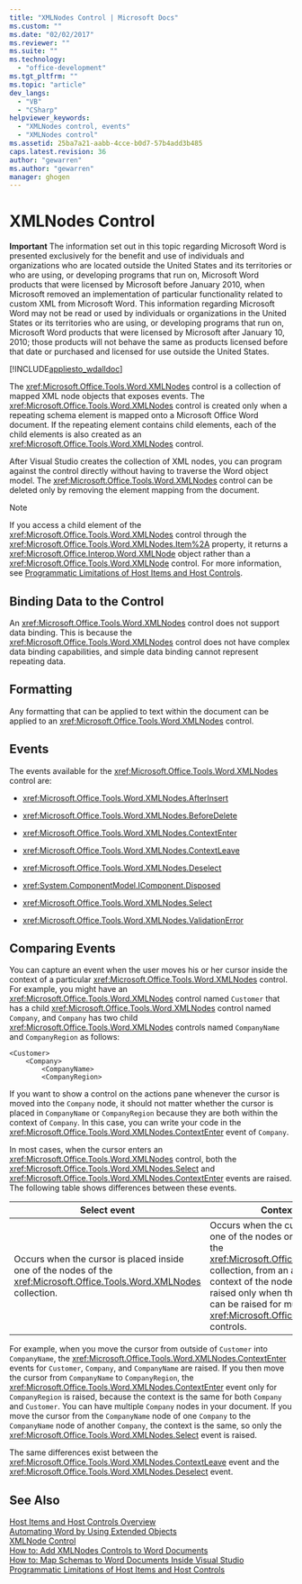```yaml
---
title: "XMLNodes Control | Microsoft Docs"
ms.custom: ""
ms.date: "02/02/2017"
ms.reviewer: ""
ms.suite: ""
ms.technology: 
  - "office-development"
ms.tgt_pltfrm: ""
ms.topic: "article"
dev_langs: 
  - "VB"
  - "CSharp"
helpviewer_keywords: 
  - "XMLNodes control, events"
  - "XMLNodes control"
ms.assetid: 25ba7a21-aabb-4cce-b0d7-57b4add3b485
caps.latest.revision: 36
author: "gewarren"
ms.author: "gewarren"
manager: ghogen
---
```

# XMLNodes Control
  **Important** The information set out in this topic regarding Microsoft Word is presented exclusively for the benefit and use of individuals and organizations who are located outside the United States and its territories or who are using, or developing programs that run on, Microsoft Word products that were licensed by Microsoft before January 2010, when Microsoft removed an implementation of particular functionality related to custom XML from Microsoft Word. This information regarding Microsoft Word may not be read or used by individuals or organizations in the United States or its territories who are using, or developing programs that run on, Microsoft Word products that were licensed by Microsoft after January 10, 2010; those products will not behave the same as products licensed before that date or purchased and licensed for use outside the United States.  
  
 [!INCLUDE[appliesto_wdalldoc](../vsto/includes/appliesto-wdalldoc-md.md)]  
  
 The <xref:Microsoft.Office.Tools.Word.XMLNodes> control is a collection of mapped XML node objects that exposes events. The <xref:Microsoft.Office.Tools.Word.XMLNodes> control is created only when a repeating schema element is mapped onto a Microsoft Office Word document. If the repeating element contains child elements, each of the child elements is also created as an <xref:Microsoft.Office.Tools.Word.XMLNodes> control.  
  
 After Visual Studio creates the collection of XML nodes, you can program against the control directly without having to traverse the Word object model. The <xref:Microsoft.Office.Tools.Word.XMLNodes> control can be deleted only by removing the element mapping from the document.  
  
> [!NOTE]  
>  If you access a child element of the <xref:Microsoft.Office.Tools.Word.XMLNodes> control through the <xref:Microsoft.Office.Tools.Word.XMLNodes.Item%2A> property, it returns a <xref:Microsoft.Office.Interop.Word.XMLNode> object rather than a <xref:Microsoft.Office.Tools.Word.XMLNode> control. For more information, see [Programmatic Limitations of Host Items and Host Controls](../vsto/programmatic-limitations-of-host-items-and-host-controls.md).  
  
## Binding Data to the Control  
 An <xref:Microsoft.Office.Tools.Word.XMLNodes> control does not support data binding. This is because the <xref:Microsoft.Office.Tools.Word.XMLNodes> control does not have complex data binding capabilities, and simple data binding cannot represent repeating data.  
  
## Formatting  
 Any formatting that can be applied to text within the document can be applied to an <xref:Microsoft.Office.Tools.Word.XMLNodes> control.  
  
## Events  
 The events available for the <xref:Microsoft.Office.Tools.Word.XMLNodes> control are:  
  
-   <xref:Microsoft.Office.Tools.Word.XMLNodes.AfterInsert>  
  
-   <xref:Microsoft.Office.Tools.Word.XMLNodes.BeforeDelete>  
  
-   <xref:Microsoft.Office.Tools.Word.XMLNodes.ContextEnter>  
  
-   <xref:Microsoft.Office.Tools.Word.XMLNodes.ContextLeave>  
  
-   <xref:Microsoft.Office.Tools.Word.XMLNodes.Deselect>  
  
-   <xref:System.ComponentModel.IComponent.Disposed>  
  
-   <xref:Microsoft.Office.Tools.Word.XMLNodes.Select>  
  
-   <xref:Microsoft.Office.Tools.Word.XMLNodes.ValidationError>  
  
## Comparing Events  
 You can capture an event when the user moves his or her cursor inside the context of a particular <xref:Microsoft.Office.Tools.Word.XMLNodes> control. For example, you might have an <xref:Microsoft.Office.Tools.Word.XMLNodes> control named `Customer` that has a child <xref:Microsoft.Office.Tools.Word.XMLNodes> control named `Company`, and `Company` has two child <xref:Microsoft.Office.Tools.Word.XMLNodes> controls named `CompanyName` and `CompanyRegion` as follows:  
  
```  
<Customer>  
    <Company>  
        <CompanyName>  
        <CompanyRegion>  
```  
  
 If you want to show a control on the actions pane whenever the cursor is moved into the `Company` node, it should not matter whether the cursor is placed in `CompanyName` or `CompanyRegion` because they are both within the context of `Company`. In this case, you can write your code in the <xref:Microsoft.Office.Tools.Word.XMLNodes.ContextEnter> event of `Company`.  
  
 In most cases, when the cursor enters an <xref:Microsoft.Office.Tools.Word.XMLNodes> control, both the <xref:Microsoft.Office.Tools.Word.XMLNodes.Select> and <xref:Microsoft.Office.Tools.Word.XMLNodes.ContextEnter> events are raised. The following table shows differences between these events.  
  
|Select event|ContextEnter event|  
|------------------|------------------------|  
|Occurs when the cursor is placed inside one of the nodes of the <xref:Microsoft.Office.Tools.Word.XMLNodes> collection.|Occurs when the cursor is placed inside one of the nodes or descendant nodes of the <xref:Microsoft.Office.Tools.Word.XMLNodes> collection, from an area outside of the context of the node. In other words, it is raised only when the context changes, and can be raised for multiple nested <xref:Microsoft.Office.Tools.Word.XMLNodes> controls.|  
  
 For example, when you move the cursor from outside of `Customer` into `CompanyName`, the <xref:Microsoft.Office.Tools.Word.XMLNodes.ContextEnter> events for `Customer`, `Company`, and `CompanyName` are raised. If you then move the cursor from `CompanyName` to `CompanyRegion`, the <xref:Microsoft.Office.Tools.Word.XMLNodes.ContextEnter> event only for `CompanyRegion` is raised, because the context is the same for both `Company` and `Customer`. You can have multiple `Company` nodes in your document. If you move the cursor from the `CompanyName` node of one `Company` to the `CompanyName` node of another `Company`, the context is the same, so only the <xref:Microsoft.Office.Tools.Word.XMLNodes.Select> event is raised.  
  
 The same differences exist between the <xref:Microsoft.Office.Tools.Word.XMLNodes.ContextLeave> event and the <xref:Microsoft.Office.Tools.Word.XMLNodes.Deselect> event.  
  
## See Also  
 [Host Items and Host Controls Overview](../vsto/host-items-and-host-controls-overview.md)   
 [Automating Word by Using Extended Objects](../vsto/automating-word-by-using-extended-objects.md)   
 [XMLNode Control](../vsto/xmlnode-control.md)   
 [How to: Add XMLNodes Controls to Word Documents](../vsto/how-to-add-xmlnodes-controls-to-word-documents.md)   
 [How to: Map Schemas to Word Documents Inside Visual Studio](../vsto/how-to-map-schemas-to-word-documents-inside-visual-studio.md)   
 [Programmatic Limitations of Host Items and Host Controls](../vsto/programmatic-limitations-of-host-items-and-host-controls.md)  
  
  